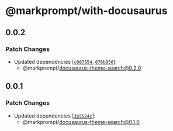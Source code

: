 # @markprompt/with-docusaurus

## 0.0.2

### Patch Changes

- Updated dependencies [[`c007554`](https://github.com/motifland/markprompt-js/commit/c007554ca769c6143d3e26ecf155f6e3eb0c76e9), [`076b856`](https://github.com/motifland/markprompt-js/commit/076b8565efae46012cb9657b8556772713665199)]:
  - @markprompt/docusaurus-theme-search@0.2.0

## 0.0.1

### Patch Changes

- Updated dependencies [[`365524c`](https://github.com/motifland/markprompt-js/commit/365524c39e68d40c02f03cc92b2f45d2cd636835)]:
  - @markprompt/docusaurus-theme-search@0.1.0
